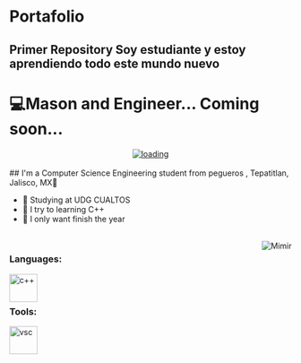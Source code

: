 # Portafolio
Primer Repository
Soy estudiante y estoy aprendiendo todo este mundo nuevo
---


# 💻Mason and Engineer... Coming soon...



<div align="center">
  <a href="[https://33.media.tumblr.com/e85d3e398ccf035c0d5dd74a34d57eb9/tumblr_ngbasnF0bG1qze3hdo1_r3_500.gif](https://th.bing.com/th/id/R.3b0483446aa448217dbc190127840a53?rik=sqKnb5UnwIwBBg&riu=http%3a%2f%2f49.media.tumblr.com%2f294e3a67951b7e581d34bab2d0c67841%2ftumblr_o5muk0Lk241s26zs1o1_1280.gif&ehk=t7g6YE5L08uBkkH4N4OhsZ6dhywOPSMwLQdaUXE7%2fps%3d&risl=&pid=ImgRaw&r=0)">
  <img  src="[https://33.media.tumblr.com/e85d3e398ccf035c0d5dd74a34d57eb9/tumblr_ngbasnF0bG1qze3hdo1_r3_500.gif](https://th.bing.com/th/id/R.3b0483446aa448217dbc190127840a53?rik=sqKnb5UnwIwBBg&riu=http%3a%2f%2f49.media.tumblr.com%2f294e3a67951b7e581d34bab2d0c67841%2ftumblr_o5muk0Lk241s26zs1o1_1280.gif&ehk=t7g6YE5L08uBkkH4N4OhsZ6dhywOPSMwLQdaUXE7%2fps%3d&risl=&pid=ImgRaw&r=0)"
       alt="loading" 
    /></a>
</div>
<br>
## I'm a Computer Science Engineering student from pegueros , Tepatitlan, Jalisco, MX📌

- 📖 Studying at UDG CUALTOS
- 🦾 I try to learning C++
- 🙏 I only want finish the year



<br>

<img align="right" alt="Mimir" src="https://giffiles.alphacoders.com/209/209343.gif" />
  
### Languages:
<img align="left" alt="c++" width="50px" src="https://upload.wikimedia.org/wikipedia/commons/thumb/1/18/ISO_C%2B%2B_Logo.svg/1822px-ISO_C%2B%2B_Logo.svg.png" />  

  
<br> 
<br>
 

### Tools:  
</p>
<img align="left" alt="vsc" width="50px" src="https://upload.wikimedia.org/wikipedia/commons/thumb/9/9a/Visual_Studio_Code_1.35_icon.svg/2048px-Visual_Studio_Code_1.35_icon.svg.png" /> 

<br>
<br>

